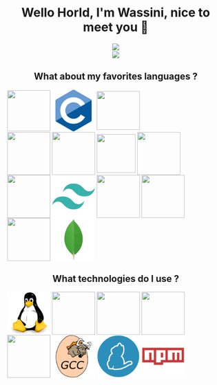 
<h1 align="center" class="display-4 font-weight-bold">Wello Horld, I'm Wassini, nice to meet you 👋</h1>

<div align="center">
<img src="https://github-readme-stats.vercel.app/api?username=wassb92&show_icons=true&count_private=true&theme=aura&include_all_commits=true&card_width=700&custom_title=Wassini%27s%20Stats%20%28private%20repositories%20are%20not%20included%29" align="center"/>
</div>
<div align="center">
<img src="https://github-readme-stats.vercel.app/api/top-langs/?username=wassb92&count_private=true&theme=aura&custom_title=Wassini%27s%20Top%20Language%20%28private%20repositories%20are%20not%20included%29&card_width=700" align="center"/>
</div>


<h2 align="center" class="display-4 font-weight-bold">What about my favorites languages ?</h2>

<div>
	<div alt="Algorithm and Functional programming">
	    	<img src="https://github.com/isocpp/logos/blob/master/cpp_logo.svg" width="100" height="95" align="center" />
	    	<img src="https://github.com/devicons/devicon/blob/master/icons/c/c-original.svg" width="100" height="100" align="center"/>
    		<img src="https://github.com/yurijserrano/Github-Profile-Readme-Logos/blob/master/programming%20languages/bash.svg" width="100" height="90" align="center"/>
	</div>
	<div alt="web programming langages">
	    	<img src="https://github.com/yurijserrano/Github-Profile-Readme-Logos/blob/master/programming%20languages/typescript.svg" width="100" height="100" align="center"/>
	    	<img src="https://github.com/yurijserrano/Github-Profile-Readme-Logos/blob/master/programming%20languages/javascript.svg" width="100" height="100" align="center"/>
		<img src="https://marmelab.com/react-admin/assets/logo.svg" width="90" height="90" align="center"/>
    		<img src="https://github.com/yurijserrano/Github-Profile-Readme-Logos/blob/master/frameworks/react.svg" width="100" height="100" align="center"/>
    		<img src="https://github.com/yurijserrano/Github-Profile-Readme-Logos/blob/master/frameworks/nodejs.svg" width="100" height="100" align="center"/>
		<img src="https://github.com/devicons/devicon/blob/master/icons/tailwindcss/tailwindcss-plain.svg" width="100" height="100" align="center"/>
    		<img src="https://github.com/yurijserrano/Github-Profile-Readme-Logos/blob/master/others/html.svg" width="100" height="100" align="center"/>
    		<img src="https://github.com/yurijserrano/Github-Profile-Readme-Logos/blob/master/others/css.svg" width="100" height="100" align="center"/>
	</div>
	<div alt="database technologies">
    		<img src="https://github.com/yurijserrano/Github-Profile-Readme-Logos/blob/master/databases/postgresql.svg" width="100" height="100" align="center"/>
    		<img src="https://github.com/devicons/devicon/blob/master/icons/mongodb/mongodb-original.svg" width="100" height="100" align="center"/>
	</div>
</div>

<h2 align="center" class="display-4 font-weight-bold">What technologies do I use ?</h2>
<div>
    <img src="https://github.com/devicons/devicon/blob/master/icons/linux/linux-original.svg" width="100" height="100" align="center"/>
    <img src="https://github.com/yurijserrano/Github-Profile-Readme-Logos/blob/master/text%20editors/vscode.svg" width="100" height="100" align="center"/>
	<img src="https://github.com/yurijserrano/Github-Profile-Readme-Logos/blob/master/cloud/github.svg" width="100" height="100" align="center"/>
    <img src="https://github.com/yurijserrano/Github-Profile-Readme-Logos/blob/master/cloud/docker.svg" width="100" height="100" align="center"/>
    <img src="https://github.com/yurijserrano/Github-Profile-Readme-Logos/blob/master/cloud/gitlab.svg" width="100" height="100" align="center"/>
    <img src="https://github.com/devicons/devicon/blob/master/icons/gcc/gcc-original.svg" width="100" height="100" align="center"/>
    <img src="https://github.com/devicons/devicon/blob/master/icons/yarn/yarn-original.svg" width="100" height="100" align="center"/>
    <img src="https://github.com/devicons/devicon/blob/master/icons/npm/npm-original-wordmark.svg" width="100" height="100" align="center"/>
</div>
